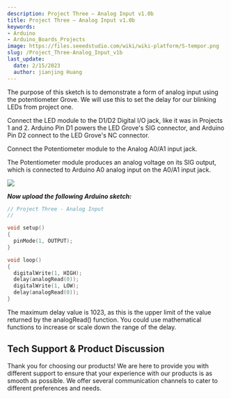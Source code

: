 ```yaml
---
description: Project Three – Analog Input v1.0b
title: Project Three – Analog Input v1.0b
keywords:
- Arduino
- Arduino_Boards_Projects
image: https://files.seeedstudio.com/wiki/wiki-platform/S-tempor.png
slug: /Project_Three-Analog_Input_v1b
last_update:
  date: 2/15/2023
  author: jianjing Huang
---
```

<!-- ---
name: Project Three – Analog Input v1.0b
category: Tutorial
oldwikiname:  Project Three – Analog Input v1.0b
prodimagename:
surveyurl: https://www.research.net/r/Project_Three-Analog_Input_v1b
--- -->

The purpose of this sketch is to demonstrate a form of analog input using the potentiometer Grove. We will use this to set the delay for our blinking LEDs from project one.

Connect the LED module to the D1/D2 Digital I/O jack, like it was in Projects 1 and 2.
Arduino Pin D1 powers the LED Grove's SIG connector, and Arduino Pin D2 connect to the LED Grove's NC connector.

Connect the Potentiometer module to the Analog A0/A1 input jack.

The Potentiometer module produces an analog voltage on its SIG output, which is connected to Arduino A0 analog input on the A0/A1 input jack.

![](https://files.seeedstudio.com/wiki/Project_Three-Analog_Input_v1b/img/Analog_Input_v1.0b.jpg)

_**Now upload the following Arduino sketch:**_

```c++
// Project Three - Analog Input
//

void setup()
{
  pinMode(1, OUTPUT);
}

void loop()
{
  digitalWrite(1, HIGH);
  delay(analogRead(0));
  digitalWrite(1, LOW);
  delay(analogRead(0));
}
```

The maximum delay value is 1023, as this is the upper limit of the value returned by the analogRead() function. You could use mathematical functions to increase or scale down the range of the delay.

## Tech Support & Product Discussion

Thank you for choosing our products! We are here to provide you with different support to ensure that your experience with our products is as smooth as possible. We offer several communication channels to cater to different preferences and needs.

<div class="button_tech_support_container">
<a href="https://forum.seeedstudio.com/" class="button_forum"></a> 
<a href="https://www.seeedstudio.com/contacts" class="button_email"></a>
</div>

<div class="button_tech_support_container">
<a href="https://discord.gg/eWkprNDMU7" class="button_discord"></a> 
<a href="https://github.com/Seeed-Studio/wiki-documents/discussions/69" class="button_discussion"></a>
</div>

